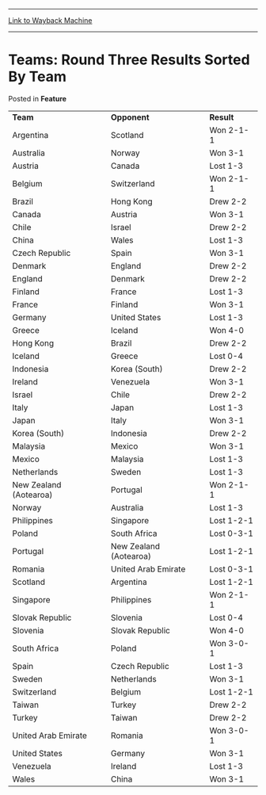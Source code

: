 
---
[Link to Wayback Machine](https://web.archive.org/web/20211206053519/https://magic.wizards.com/en/articles/archive/feature/teams-round-three-results-sorted-team-2000-01-01)

[_metadata_:wayback_url]:- "https://magic.wizards.com/en/articles/archive/feature/teams-round-three-results-sorted-team-2000-01-01"
[_metadata_:wayback_raw_url]:- "https://web.archive.org/web/20211206053519id_/https://magic.wizards.com/en/articles/archive/feature/teams-round-three-results-sorted-team-2000-01-01"
[_metadata_:wayback_capture_timestamp]:- "2021-12-06 05:35:19+00:00"
[_metadata_:publish_date]:- "2000-01-01"
[_metadata_:description]:- "Team Opponent Result Argentina Scotland Won 2-1-1 Australia Norway Won 3-1 Austria Canada Lost 1-3 Belgium Switzerland Won 2-1-1 Brazil Hong Kong Drew 2-2 Canada Austria Won 3-1 Chile Israel Drew 2-2 China Wales Lost 1-3 Czech Republic Spain Won 3-1 Denmark England Drew 2-2 England Denmark Drew 2-2 Finland France Lost 1-3 France Finland Won 3-1 Germany United States Lost 1-3"
[_metadata_:generator]:- "Drupal 7 (http://drupal.org)"
---


Teams: Round Three Results Sorted By Team
=========================================



 Posted in **Feature**














|  |  |  |
| --- | --- | --- |
| **Team** | **Opponent** | **Result** |
| Argentina | Scotland | Won 2-1-1 |
| Australia | Norway | Won 3-1 |
| Austria | Canada | Lost 1-3 |
| Belgium | Switzerland | Won 2-1-1 |
| Brazil | Hong Kong | Drew 2-2 |
| Canada | Austria | Won 3-1 |
| Chile | Israel | Drew 2-2 |
| China | Wales | Lost 1-3 |
| Czech Republic | Spain | Won 3-1 |
| Denmark | England | Drew 2-2 |
| England | Denmark | Drew 2-2 |
| Finland | France | Lost 1-3 |
| France | Finland | Won 3-1 |
| Germany | United States | Lost 1-3 |
| Greece | Iceland | Won 4-0 |
| Hong Kong | Brazil | Drew 2-2 |
| Iceland | Greece | Lost 0-4 |
| Indonesia | Korea (South) | Drew 2-2 |
| Ireland | Venezuela | Won 3-1 |
| Israel | Chile | Drew 2-2 |
| Italy | Japan | Lost 1-3 |
| Japan | Italy | Won 3-1 |
| Korea (South) | Indonesia | Drew 2-2 |
| Malaysia | Mexico | Won 3-1 |
| Mexico | Malaysia | Lost 1-3 |
| Netherlands | Sweden | Lost 1-3 |
| New Zealand (Aotearoa) | Portugal | Won 2-1-1 |
| Norway | Australia | Lost 1-3 |
| Philippines | Singapore | Lost 1-2-1 |
| Poland | South Africa | Lost 0-3-1 |
| Portugal | New Zealand (Aotearoa) | Lost 1-2-1 |
| Romania | United Arab Emirate | Lost 0-3-1 |
| Scotland | Argentina | Lost 1-2-1 |
| Singapore | Philippines | Won 2-1-1 |
| Slovak Republic | Slovenia | Lost 0-4 |
| Slovenia | Slovak Republic | Won 4-0 |
| South Africa | Poland | Won 3-0-1 |
| Spain | Czech Republic | Lost 1-3 |
| Sweden | Netherlands | Won 3-1 |
| Switzerland | Belgium | Lost 1-2-1 |
| Taiwan | Turkey | Drew 2-2 |
| Turkey | Taiwan | Drew 2-2 |
| United Arab Emirate | Romania | Won 3-0-1 |
| United States | Germany | Won 3-1 |
| Venezuela | Ireland | Lost 1-3 |
| Wales | China | Won 3-1 |







